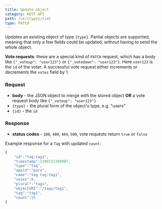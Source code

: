 ```yaml
---
title: Update object
category: REST API
path: /v1/{type}/{id}
type: PATCH
---
```


Updates an existing object of type `{type}`. Partial objects are supported, meaning that only a few fields could be
updated, without having to send the whole object.

**Vote requests**: these are a special kind of `PATCH` request, which has a body like `{"_voteup": "user123"}` or
`{"_votedown": "user123"}`. Here `user123` is the `id` of the voter. A successful vote request either increments or
decrements the `votes` field by 1.

### Request

- **body** - the JSON object to merge with the stored object **OR** a vote request body like `{"_voteup": "user123"}`
- `{type}` - the plural form of the object's type, e.g. "users"
- `{id}` - the `id`

### Response

- **status codes** - `200`, `400`, `404`, `500`, vote requests return `true` or `false`

Example response for a `Tag` with updated `count`:

```js
{
	"id":"tag:tag1",
	"timestamp":1399721289987,
	"type":"tag",
	"appid":"para",
	"name":"tag tag:tag1",
	"votes":0,
	"plural":"tags",
	"objectURI":"/tags/tag1",
	"tag":"tag1",
	"count":55
}
```